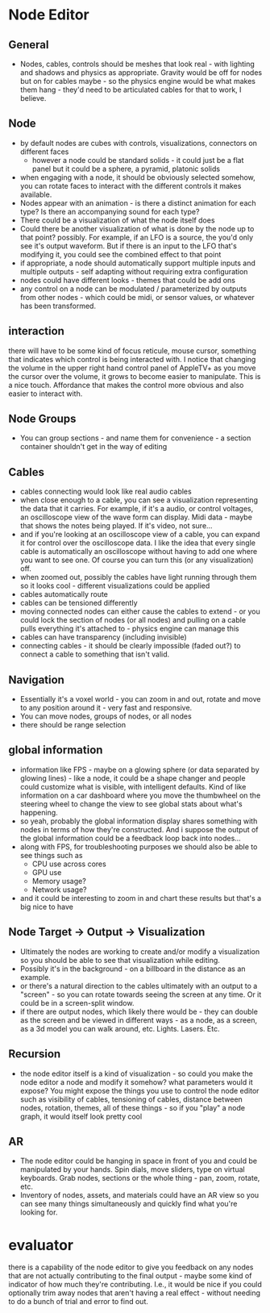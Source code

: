 # Node Editor
## General
- Nodes, cables, controls should be meshes that look real - with lighting and shadows and physics as appropriate. Gravity would be off for nodes but on for cables maybe - so the physics engine would be what makes them hang - they'd need to be articulated cables for that to work, I believe.

## Node
- by default nodes are cubes with controls, visualizations, connectors on different faces
  - however a node could be standard solids - it could just be a flat panel but it could be a sphere, a pyramid, platonic solids
- when engaging with a node, it should be obviously selected somehow, you can rotate faces to interact with the different controls it makes available.
- Nodes appear with an animation - is there a distinct animation for each type? Is there an accompanying sound for each type?
- There could be a visualization of what the node itself does
- Could there be another visualization of what is done by the node up to that point? possibly. For example, if an LFO is a source, the you'd only see it's output waveform. But if there is an input to the LFO that's modifying it, you could see the combined effect to that point
- if appropriate, a node should automatically support multiple inputs and multiple outputs - self adapting without requiring extra configuration
- nodes could have different looks - themes that could be add ons
- any control on a node can be modulated / parameterized by outputs from other nodes - which could be midi, or sensor values, or whatever has been transformed.

## interaction
there will have to be some kind of focus reticule, mouse cursor, something that indicates which control is being interacted with. I notice that changing the volume in the upper right hand control panel of AppleTV+ as you move the cursor over the volume, it grows to become easier to manipulate. This is a nice touch. Affordance that makes the control more obvious and also easier to interact with.

## Node Groups
- You can group sections - and name them for convenience - a section container shouldn't get in the way of editing

## Cables
- cables connecting would look like real audio cables
- when close enough to a cable, you can see a visualization representing the data that it carries. For example, if it's a audio, or control voltages, an oscilloscope view of the wave form can display. Midi data - maybe that shows the notes being played. If it's video, not sure...
- and if you're looking at an oscilloscope view of a cable, you can expand it for control over the oscilloscope data. I like the idea that every single cable is automatically an oscilloscope without having to add one where you want to see one. Of course you can turn this (or any visualization) off.
- when zoomed out, possibly the cables have light running through them so it looks cool - different visualizations could be applied
- cables automatically route
- cables can be tensioned differently
- moving connected nodes can either cause the cables to extend - or you could lock the section of nodes (or all nodes) and pulling on a cable pulls everything it's attached to - physics engine can manage this
- cables can have transparency (including invisible)
- connecting cables - it should be clearly impossible (faded out?) to connect a cable to something that isn't valid.

## Navigation
- Essentially it's a voxel world - you can zoom in and out, rotate and move to any position around it - very fast and responsive.
- You can move nodes, groups of nodes, or all nodes
- there should be range selection

## global information
- information like FPS - maybe on a glowing sphere (or data separated by glowing lines) - like a node, it could be a shape changer and people could customize what is visible, with intelligent defaults. Kind of like information on a car dashboard where you move the thumbwheel on the steering wheel to change the view to see global stats about what's happening.
- so yeah, probably the global information display shares something with nodes in terms of how they're constructed. And i suppose the output of the global information could be a feedback loop back into nodes...
- along with FPS, for troubleshooting purposes we should also be able to see things such as
  - CPU use across cores
  - GPU use
  - Memory usage?
  - Network usage?
- and it could be interesting to zoom in and chart these results but that's a big nice to have

## Node Target -> Output -> Visualization
- Ultimately the nodes are working to create and/or modify a visualization so you should be able to see that visualization while editing.
- Possibly it's in the background - on a billboard in the distance as an example.
- or there's a natural direction to the cables ultimately with an output to a "screen" - so you can rotate towards seeing the screen at any time. Or it could be in a screen-split window.
- if there are output nodes, which likely there would be - they can double as the screen and be viewed in different ways - as a node, as a screen, as a 3d model you can walk around, etc. Lights. Lasers. Etc.

## Recursion
- the node editor itself is a kind of visualization - so could you make the node editor a node and modify it somehow? what parameters would it expose? You might expose the things you use to control the node editor such as visibility of cables, tensioning of cables, distance between nodes, rotation, themes, all of these things - so if you "play" a node graph, it would itself look pretty cool

## AR
- The node editor could be hanging in space in front of you and could be manipulated by your hands. Spin dials, move sliders, type on virtual keyboards. Grab nodes, sections or the whole thing - pan, zoom, rotate, etc.
- Inventory of nodes, assets, and materials could have an AR view so you can see many things simultaneously and quickly find what you're looking for.

# evaluator
there is a capability of the node editor to give you feedback on any nodes that are not actually contributing to the final output - maybe some kind of indicator of how much they're contributing. I.e., it would be nice if you could optionally trim away nodes that aren't having a real effect - without needing to do a bunch of trial and error to find out.
